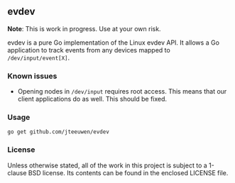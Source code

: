 ## evdev

**Note**: This is work in progress. Use at your own risk.

evdev is a pure Go implementation of the Linux evdev API.
It allows a Go application to track events from any devices
mapped to `/dev/input/event[X]`.


### Known issues

* Opening nodes in `/dev/input` requires root access. This means that
  our client applications do as well. This should be fixed.


### Usage

    go get github.com/jteeuwen/evdev


### License

Unless otherwise stated, all of the work in this project is subject to a
1-clause BSD license. Its contents can be found in the enclosed LICENSE file.

